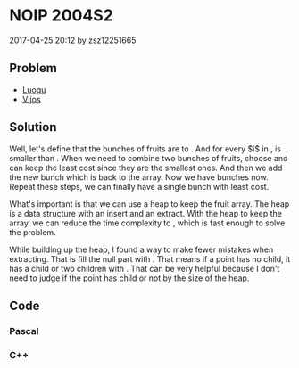 <h1>NOIP 2004S2</h1>
<p><time>2017-04-25 20:12</time> by zsz12251665</p>
<section>
	<h2>Problem</h2>
	<ul class="buttonList">
		<a target="_blank" href="https://www.luogu.com.cn/problem/P1090"><li>Luogu</li></a>
		<a target="_blank" href="https://www.vijos.org/p/1097"><li>Vijos</li></a>
	</ul>
</section>
<section>
	<h2>Solution</h2>
	<p>Well, let's define that the bunches of fruits are <data value="v{fruit}b{1}"></data> to <data value="v{fruit}b{v{n}}"></data>. And for every $i$ in <data value="o{[}c{1}o{,}v{n}o{-}c{1}o{]}"></data>, <data value="v{fruit}b{v{i}}"></data> is smaller than <data value="v{fruit}b{v{i}o{+}c{1}}"></data>. When we need to combine two bunches of fruits, choose <data value="v{fruit}b{1}"></data> and <data value="v{fruit}b{2}"></data> can keep the least cost since they are the smallest ones. And then we add the new bunch which is <data value="o{(}v{fruit}b{1}o{+}v{fruit}b{2}o{)}"></data> back to the <data value="v{fruit}"></data> array. Now we have <data value="o{(}v{n}o{-}c{1}o{)}"></data> bunches now. Repeat these steps, we can finally have a single bunch with least cost. </p>
	<p>What's important is that we can use a heap to keep the fruit array. The heap is a data structure with an <data value="o{O}o{(}o{lg}v{n}o{)}"></data> insert and an <data value="o{O}o{(}o{lg}v{n}o{)}"></data> extract. With the heap to keep the <data value="v{fruit}"></data> array, we can reduce the time complexity to <data value="o{O}o{(}v{n}o{}o{lg}v{n}o{)}"></data>, which is fast enough to solve the problem. </p>
	<p>While building up the heap, I found a way to make fewer mistakes when extracting. That is fill the null part with <data value="c{2147483647}"></data>. That means if a point has no child, it has a child or two children with <data value="c{2147483647}"></data>. That can be very helpful because I don't need to judge if the point has child or not by the size of the heap. </p>
</section>
<section>
	<h2>Code</h2>
	<section>
		<h3>Pascal</h3>
		<code lang="pas"></code>
	</section>
	<section>
		<h3>C++</h3>
		<code lang="cpp"></code>
	</section>
</section>
